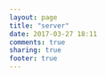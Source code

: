 ```yaml
---
layout: page
title: "server"
date: 2017-03-27 18:11
comments: true
sharing: true
footer: true
---
```

